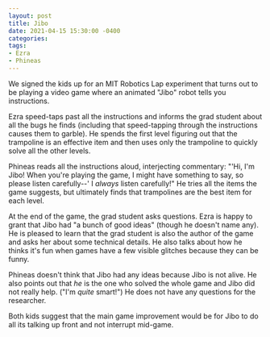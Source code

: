 ```yaml
---
layout: post
title: Jibo
date: 2021-04-15 15:30:00 -0400
categories:
tags:
- Ezra
- Phineas
---
```


We signed the kids up for an MIT Robotics Lap experiment that turns out to be playing a video game where an
animated "Jibo" robot tells you instructions.

Ezra speed-taps past all the instructions and informs the grad student about all the bugs he finds (including
that speed-tapping through the instructions causes them to garble). He spends the first level figuring out
that the trampoline is an effective item and then uses only the trampoline to quickly solve all the other
levels.

Phineas reads all the instructions aloud, interjecting commentary: "'Hi, I'm Jibo! When you're playing the
game, I might have something to say, so please listen carefully--' I _always_ listen carefully!" He tries
all the items the game suggests, but ultimately finds that trampolines are the best item for each level.

At the end of the game, the grad student asks questions. Ezra is happy to grant that Jibo had "a bunch of 
good ideas" (though he doesn't name any). He is pleased to learn that the grad student is also the author
of the game and asks her about some technical details. He also talks about how he thinks it's fun when
games have a few visible glitches because they can be funny.

Phineas doesn't think that Jibo had any ideas because Jibo is not alive. He also points out that _he_ is
the one who solved the whole game and Jibo did not really help. ("I'm _quite_ smart!") He does not have
any questions for the researcher.

Both kids suggest that the main game improvement would be for Jibo to do all its talking up front and not
interrupt mid-game.

